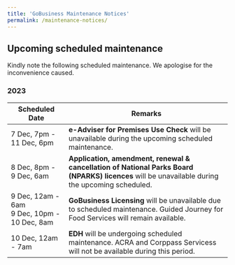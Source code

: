 ```yaml
---
title: 'GoBusiness Maintenance Notices'
permalink: /maintenance-notices/
---
```


## Upcoming scheduled maintenance

Kindly note the following scheduled maintenance. We apologise for the inconvenience caused.

### 2023 

| **Scheduled Date** | **Remarks** |  
|  -----------   | ---------------- |
| 7 Dec, 7pm - 11 Dec, 6pm | **e-Adviser for Premises Use Check** will be unavailable during the upcoming scheduled maintenance. |
| 8 Dec, 8pm - 9 Dec, 6am | **Application, amendment, renewal & cancellation of National Parks Board (NPARKS) licences** will be unavailable during the upcoming scheduled. |
| 9 Dec, 12am - 6am<br>9 Dec, 10pm - 10 Dec, 8am | **GoBusiness Licensing** will be unavailable due to scheduled maintenance. Guided Journey for Food Services will remain available. | 
| 10 Dec, 12am - 7am | **EDH** will be undergoing scheduled maintenance. ACRA and Corppass Servicess will not be available during this period. |


<script src="/jquery/jquery.min.js"></script>
<script src="/jquery/resize-tables.js"></script>
